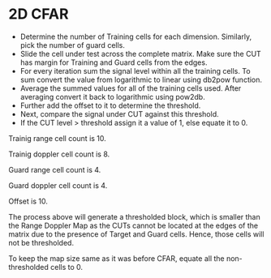 # 2D CFAR

-   Determine the number of Training cells for each dimension. Similarly, pick the number of guard cells.
-   Slide the cell under test across the complete matrix. Make sure the CUT has margin for Training and Guard cells from the edges.
-   For every iteration sum the signal level within all the training cells. To sum convert the value from logarithmic to linear using db2pow function.
-   Average the summed values for all of the training cells used. After averaging convert it back to logarithmic using pow2db.
-   Further add the offset to it to determine the threshold.
-   Next, compare the signal under CUT against this threshold.
-   If the CUT level > threshold assign it a value of 1, else equate it to 0.

Trainig range cell count is 10.

Trainig doppler cell count is 8.

Guard range cell count is 4.

Guard doppler cell count is 4.

Offset is 10.


The process above will generate a thresholded block, which is smaller than the Range Doppler Map as the CUTs cannot be located at the edges of the matrix due to the presence of Target and Guard cells. Hence, those cells will not be thresholded.

To keep the map size same as it was before CFAR, equate all the non-thresholded cells to 0.
